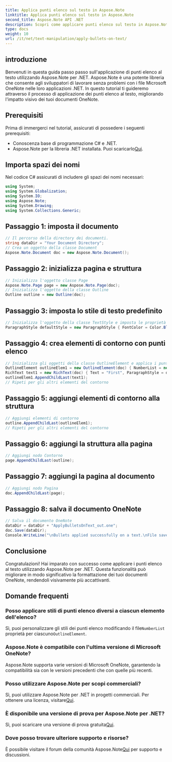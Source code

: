 ```yaml
---
title: Applica punti elenco sul testo in Aspose.Note
linktitle: Applica punti elenco sul testo in Aspose.Note
second_title: Aspose.Note API .NET
description: Scopri come applicare punti elenco sul testo in Aspose.Note per .NET per migliorare i tuoi documenti OneNote. Segui questa guida passo passo per una formattazione efficace.
type: docs
weight: 10
url: /it/net/text-manipulation/apply-bullets-on-text/
---
```

## introduzione
Benvenuti in questa guida passo passo sull'applicazione di punti elenco al testo utilizzando Aspose.Note per .NET. Aspose.Note è una potente libreria che consente agli sviluppatori di lavorare senza problemi con i file Microsoft OneNote nelle loro applicazioni .NET. In questo tutorial ti guideremo attraverso il processo di applicazione dei punti elenco al testo, migliorando l'impatto visivo dei tuoi documenti OneNote.
## Prerequisiti
Prima di immergerci nel tutorial, assicurati di possedere i seguenti prerequisiti:
- Conoscenza base di programmazione C# e .NET.
-  Aspose.Note per la libreria .NET installata. Puoi scaricarlo[Qui](https://releases.aspose.com/note/net/).
## Importa spazi dei nomi
Nel codice C# assicurati di includere gli spazi dei nomi necessari:
```csharp
using System;
using System.Globalization;
using System.IO;
using Aspose.Note;
using System.Drawing;
using System.Collections.Generic;
```
## Passaggio 1: imposta il documento
```csharp
// Il percorso della directory dei documenti.
string dataDir = "Your Document Directory";
// Crea un oggetto della classe Document
Aspose.Note.Document doc = new Aspose.Note.Document();
```
## Passaggio 2: inizializza pagina e struttura
```csharp
// Inizializza l'oggetto classe Page
Aspose.Note.Page page = new Aspose.Note.Page(doc);
// Inizializza l'oggetto della classe Outline
Outline outline = new Outline(doc);
```
## Passaggio 3: imposta lo stile di testo predefinito
```csharp
// Inizializza l'oggetto della classe TextStyle e imposta le proprietà di formattazione
ParagraphStyle defaultStyle = new ParagraphStyle { FontColor = Color.Black, FontName = "Arial", FontSize = 10 };
```
## Passaggio 4: crea elementi di contorno con punti elenco
```csharp
// Inizializza gli oggetti della classe OutlineElement e applica i punti elenco
OutlineElement outlineElem1 = new OutlineElement(doc) { NumberList = new NumberList("*", "Arial", 10) };
RichText text1 = new RichText(doc) { Text = "First", ParagraphStyle = defaultStyle };
outlineElem1.AppendChildLast(text1);
// Ripeti per gli altri elementi del contorno
```
## Passaggio 5: aggiungi elementi di contorno alla struttura
```csharp
// Aggiungi elementi di contorno
outline.AppendChildLast(outlineElem1);
// Ripeti per gli altri elementi del contorno
```
## Passaggio 6: aggiungi la struttura alla pagina
```csharp
// Aggiungi nodo Contorno
page.AppendChildLast(outline);
```
## Passaggio 7: aggiungi la pagina al documento
```csharp
// Aggiungi nodo Pagina
doc.AppendChildLast(page);
```
## Passaggio 8: salva il documento OneNote
```csharp
// Salva il documento OneNote
dataDir = dataDir + "ApplyBulletsOnText_out.one"; 
doc.Save(dataDir);
Console.WriteLine("\nBullets applied successfully on a text.\nFile saved at " + dataDir); 
```
## Conclusione
Congratulazioni! Hai imparato con successo come applicare i punti elenco al testo utilizzando Aspose.Note per .NET. Questa funzionalità può migliorare in modo significativo la formattazione dei tuoi documenti OneNote, rendendoli visivamente più accattivanti.
## Domande frequenti
### Posso applicare stili di punti elenco diversi a ciascun elemento dell'elenco?
 Sì, puoi personalizzare gli stili dei punti elenco modificando il file`NumberList` proprietà per ciascuno`OutlineElement`.
### Aspose.Note è compatibile con l'ultima versione di Microsoft OneNote?
Aspose.Note supporta varie versioni di Microsoft OneNote, garantendo la compatibilità sia con le versioni precedenti che con quelle più recenti.
### Posso utilizzare Aspose.Note per scopi commerciali?
 Sì, puoi utilizzare Aspose.Note per .NET in progetti commerciali. Per ottenere una licenza, visitare[Qui](https://purchase.aspose.com/buy).
### È disponibile una versione di prova per Aspose.Note per .NET?
 Sì, puoi scaricare una versione di prova gratuita[Qui](https://releases.aspose.com/).
### Dove posso trovare ulteriore supporto e risorse?
 È possibile visitare il forum della comunità Aspose.Note[Qui](https://forum.aspose.com/c/note/28) per supporto e discussioni.